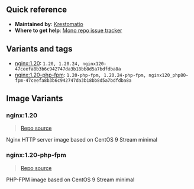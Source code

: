 ## Quick reference
- **Maintained by**:
[Krestomatio](https://github.com/krestomatio)
- **Where to get help**:
[Mono repo issue tracker](https://github.com/krestomatio/container_builder/issues)

## Variants and tags
- [nginx:1.20](#nginx120): `1.20, 1.20.24, nginx120-47ceefa8b3b6c942747da3b18bb8d5a7bdfdba8a`
- [nginx:1.20-php-fpm](#nginx120-php-fpm): `1.20-php-fpm, 1.20.24-php-fpm, nginx120_php80-fpm-47ceefa8b3b6c942747da3b18bb8d5a7bdfdba8a`


## Image Variants
### nginx:1.20
> [Repo source](https://github.com/krestomatio/container_builder/tree/master/nginx/nginx120)

Nginx HTTP server image based on CentOS 9 Stream minimal

### nginx:1.20-php-fpm
> [Repo source](https://github.com/krestomatio/container_builder/tree/master/nginx/nginx120_php80-fpm)

PHP-FPM image based on CentOS 9 Stream minimal

